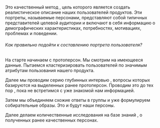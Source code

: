 Это качественный метод , цель которого является создать реалистическое описание наших пользователей продуктов. Эти портреты, называемые персонами, представляют собой типичных представителей целевой аудитории и включают в себя информацию о демографических характеристиках, потребностях, мотивациях, проблемах и поведении.

<h6>Как правильно подойти к составлению портрета пользователя? </h6>

На старте начинаем с протоперсон. Мы смотрим на имеющееся данные. Пытаемся кластеризировать  пользователей по значимым атрибутам пользования нашего продукта. 

Далее мы проводим серию глубинных интервью , вопросы которых базируются на выделенных ранее протоперсон. Проводим это до тех пор , пока не встретимся с уже знакомой нам информацией. 

Затем мы объединяем схожие ответы в группы и уже формулируем собирательные образы. Это и будут наши персоны. 

Далее делаем количественные исследования на базе знаний , о полученных ранее качественных персонах. 


